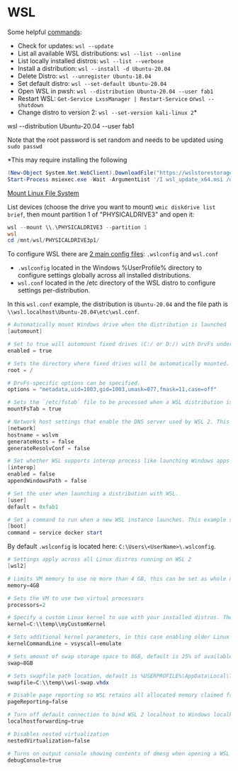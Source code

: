 # WSL

Some helpful [commands](https://docs.microsoft.com/en-us/windows/wsl/basic-commands):

- Check for updates: ```wsl --update```
- List all available WSL distributions: ```wsl --list --online```
- List locally installed distros: ```wsl --list --verbose```
- Install a distribution: ```wsl --install -d Ubuntu-20.04```
- Delete Distro: ```wsl --unregister Ubuntu-18.04```
- Set default distro: ```wsl --set-default Ubuntu-20.04```
- Open WSL in pwsh: ```wsl --distribution Ubuntu-20.04 --user fab1```
- Restart WSL: ```Get-Service LxssManager | Restart-Service``` or```wsl --shutdown```
- Change distro to version 2: ```wsl --set-version kali-linux 2```*

wsl --distribution Ubuntu-20.04 --user fab1

Note that the root password is set random and needs to be updated using ```sudo passwd```

*This may require installing the following

``` ps1
(New-Object System.Net.WebClient).DownloadFile("https://wslstorestorage.blob.core.windows.net/wslblob/wsl_update_x64.msi", "wsl_update_x64.msi") 
Start-Process msiexec.exe -Wait -ArgumentList '/I wsl_update_x64.msi /quiet'
```

[Mount Linux File System](https://docs.microsoft.com/de-de/windows/wsl/wsl2-mount-disk)

List devices (choose the drive you want to mount) ```wmic diskdrive list brief```, then mount partition 1 of "PHYSICALDRIVE3" and open it:

``` ps1
wsl --mount \\.\PHYSICALDRIVE3 --partition 1
wsl
cd /mnt/wsl/PHYSICALDRIVE3p1/
```

To configure WSL there are [2 main config files](https://docs.microsoft.com/en-us/windows/wsl/wsl-config): `.wslconfig` and `wsl.conf`

- `.wslconfig` located in the Windows %UserProfile% directory to configure settings globally across all installed distributions.
- `wsl.conf` located in the /etc directory of the WSL distro to configure settings per-distribution.

In this `wsl.conf` example, the distribution is `Ubuntu-20.04` and the file path is `\\wsl.localhost\Ubuntu-20.04\etc\wsl.conf`.

``` ps1
# Automatically mount Windows drive when the distribution is launched
[automount]

# Set to true will automount fixed drives (C:/ or D:/) with DrvFs under the root directory set above. Set to false means drives won't be mounted automatically, but need to be mounted manually or with fstab.
enabled = true

# Sets the directory where fixed drives will be automatically mounted. This example changes the mount location, so your C-drive would be /c, rather than the default /mnt/c. 
root = /

# DrvFs-specific options can be specified.  
options = "metadata,uid=1003,gid=1003,umask=077,fmask=11,case=off"

# Sets the `/etc/fstab` file to be processed when a WSL distribution is launched.
mountFsTab = true

# Network host settings that enable the DNS server used by WSL 2. This example changes the hostname, sets generateHosts to false, preventing WSL from the default behavior of auto-generating /etc/hosts, and sets generateResolvConf to false, preventing WSL from auto-generating /etc/resolv.conf, so that you can create your own (ie. nameserver 1.1.1.1).
[network]
hostname = wslvm
generateHosts = false
generateResolvConf = false

# Set whether WSL supports interop process like launching Windows apps and adding path variables. Setting these to false will block the launch of Windows processes and block adding $PATH environment variables.
[interop]
enabled = false
appendWindowsPath = false

# Set the user when launching a distribution with WSL.
[user]
default = 0xfab1

# Set a command to run when a new WSL instance launches. This example starts the Docker container service.
[boot]
command = service docker start
```

By default `.wslconfig` is located here: `C:\Users\<UserName>\.wslconfig`.

``` ps1
# Settings apply across all Linux distros running on WSL 2
[wsl2]

# Limits VM memory to use no more than 4 GB, this can be set as whole numbers using GB or MB
memory=4GB 

# Sets the VM to use two virtual processors
processors=2

# Specify a custom Linux kernel to use with your installed distros. The default kernel used can be found at https://github.com/microsoft/WSL2-Linux-Kernel
kernel=C:\\temp\\myCustomKernel

# Sets additional kernel parameters, in this case enabling older Linux base images such as Centos 6
kernelCommandLine = vsyscall=emulate

# Sets amount of swap storage space to 8GB, default is 25% of available RAM
swap=8GB

# Sets swapfile path location, default is %USERPROFILE%\AppData\Local\Temp\swap.vhdx
swapfile=C:\\temp\\wsl-swap.vhdx

# Disable page reporting so WSL retains all allocated memory claimed from Windows and releases none back when free
pageReporting=false

# Turn off default connection to bind WSL 2 localhost to Windows localhost
localhostforwarding=true

# Disables nested virtualization
nestedVirtualization=false

# Turns on output console showing contents of dmesg when opening a WSL 2 distro for debugging
debugConsole=true
```
